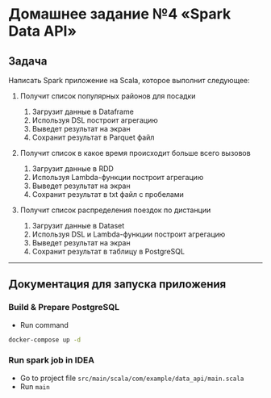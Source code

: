 # Домашнее задание №4 «Spark Data API»

## Задача

Написать Spark приложение на Scala, которое выполнит следующее:

1. Получит список популярных районов для посадки
   1. Загрузит данные в Dataframe
   2. Используя DSL построит агрегацию
   3. Выведет результат на экран
   4. Сохранит результат в Parquet файл
   
2. Получит список в какое время происходит больше всего вызовов
   1. Загрузит данные в RDD
   2. Используя Lambda-функции построит агрегацию
   3. Выведет результат на экран
   4. Сохранит результат в txt файл с пробелами
   
3. Получит список распределения поездок по дистанции
   1. Загрузит данные в Dataset
   2. Используя DSL и Lambda-функции построит агрегацию
   3. Выведет результат на экран
   4. Сохранит результат в таблицу в PostgreSQL

---

## Документация для запуска приложения

### Build & Prepare PostgreSQL
* Run command
```bash
docker-compose up -d
```

### Run spark job in IDEA
* Go to project file `src/main/scala/com/example/data_api/main.scala`
* Run `main`